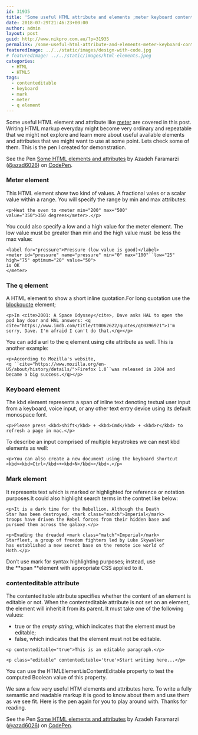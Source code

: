 ```yaml
---
id: 31935
title: 'Some useful HTML attribute and elements ;meter keyboard contenteditable &#8230;'
date: 2018-07-29T21:46:23+00:00
author: admin
layout: post
guid: http://www.nikpro.com.au/?p=31935
permalink: /some-useful-html-attribute-and-elements-meter-keyboard-contenteditable/
featuredImage: ../../static/images/design-with-code.jpg
# featuredImage: ../../static/images/html-elements.jpeg
categories:
  - HTML
  - HTML5
tags:
  - contenteditable
  - keyboard
  - mark
  - meter
  - q element
---
```

Some useful HTML element and attribute like <a href="http://www.nikpro.com.au/html5-semantic-tags-and-where-to-use-them/" target="_blank" rel="noopener noreferrer">meter</a> are covered in this post. Writing HTML markup everyday might become very ordinary and repeatable that we might not explore and learn more about useful available elements and attributes that we might want to use at some point. Lets check some of them. This is the pen I created for demonstration.

<p class="codepen" data-height="500" data-theme-id="0" data-slug-hash="ajVKqa" data-default-tab="html,result" data-user="azad6026" data-pen-title="Some HTML elements and attributes">
  See the Pen <a href="https://codepen.io/azad6026/pen/ajVKqa/">Some HTML elements and attributes</a> by Azadeh Faramarzi (<a href="https://codepen.io/azad6026">@azad6026</a>) on <a href="https://codepen.io">CodePen</a>.
</p>



### Meter element

This HTML element show two kind of values. A fractional vales or a scalar value within a range. You will specify the range by min and max attributes:

`<p>Heat the oven to <meter min="200" max="500"`  
`value="350">350 degrees</meter>.</p>`

You could also specify a low and a high value for the meter element. The low value must be greater than min and the high value must  be less the max value:

`<label for="pressure">Pressure (low value is good)</label>`  
`<meter id="pressure" name="pressure" min="0" max="100"``low="25" high="75" optimum="20" value="50">`  
`is OK`  
`</meter>`

### The q element

A HTML element to show a short inline quotation.For long quotation use the <a href="https://developer.mozilla.org/en-US/docs/Web/HTML/Element/blockquote" target="_blank" rel="noopener noreferrer">blockquote</a> element;

`<p>In <cite>2001: A Space Odyssey</cite>, Dave asks HAL to open the pod bay door and HAL answers: <q cite="https://www.imdb.com/title/tt0062622/quotes/qt0396921">I'm sorry, Dave. I'm afraid I can't do that.</q></p>`

You can add a url to the q element using cite attribute as well. This is another example:

`<p>According to Mozilla's website,`  
`<q ``cite="https://www.mozilla.org/en-US/about/history/details/">Firefox 1.0``was released in 2004 and became a big success.</q></p>`

### Keyboard element

<span class="seoSummary">The kbd element represents a span of inline text denoting textual user input from a keyboard, voice input, or any other text entry device </span>using its default monospace font.

`<p>Please press <kbd>shift</kbd> + <kbd>Cmd</kbd> + <kbd>r</kbd> to refresh a page in mac.</p>`

To describe an input comprised of multiple keystrokes we can nest kbd elements as well:

`<p>You can also create a new document using the keyboard shortcut`  
`<kbd><kbd>Ctrl</kbd>+<kbd>N</kbd></kbd>.</p>`

### Mark element

It represents text which is marked or highlighted for reference or notation purposes.It could also highlight search terms in the contnet like below:

`<p>It is a dark time for the Rebellion. Although the Death`  
`Star has been destroyed, <mark class="match">Imperial</mark>`  
`troops have driven the Rebel forces from their hidden base and`  
`pursued them across the galaxy.</p>`

`<p>Evading the dreaded <mark class="match">Imperial</mark>`  
`Starfleet, a group of freedom fighters led by Luke Skywalker`  
`has established a new secret base on the remote ice world of`  
`Hoth.</p>`

Don&#8217;t use mark for syntax highlighting purposes; instead, use the **span **element with appropriate CSS applied to it.

### contenteditable attribute

The contenteditable attribute specifies whether the content of an element is editable or not. When the contenteditable attribute is not set on an element, the element will inherit it from its parent. It must take one of the following values:

  * true or the _empty string_, which indicates that the element must be editable;
  * false, which indicates that the element must not be editable.

`<p contenteditable="true">This is an editable paragraph.</p>`

`<p class="editable" contenteditable='true'>Start writing here...</p>`

You can use the HTMLElement.isContentEditable property to test the computed Boolean value of this property. 

We saw a few very useful HTM elements and attributes here. To write a fully semantic and readable markup it is good to know about them and use them as we see fit. Here is the pen again for you to play around with. Thanks for reading.

<p class="codepen" data-height="600" data-theme-id="0" data-slug-hash="ajVKqa" data-default-tab="html,result" data-user="azad6026" data-pen-title="Some HTML elements and attributes">
  See the Pen <a href="https://codepen.io/azad6026/pen/ajVKqa/">Some HTML elements and attributes</a> by Azadeh Faramarzi (<a href="https://codepen.io/azad6026">@azad6026</a>) on <a href="https://codepen.io">CodePen</a>.
</p>